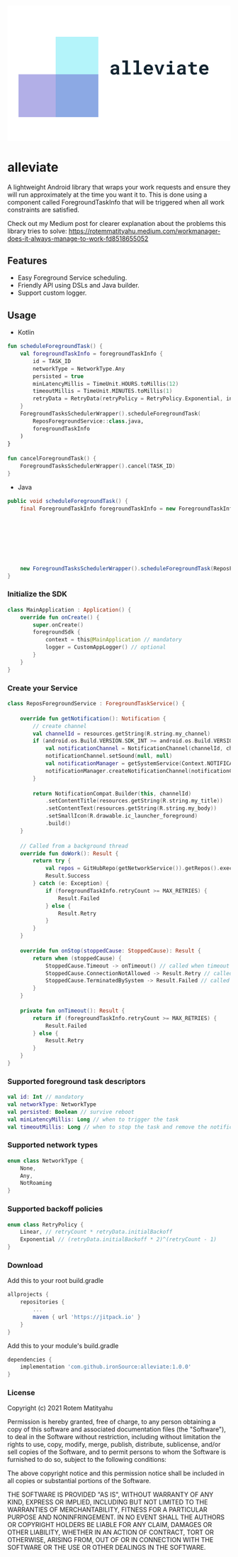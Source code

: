 ![Logo](assets/logo.png)

# alleviate

A lightweight Android library that wraps your work requests and ensure they will run approximately at the time you want it to.
This is done using a component called ForegroundTaskInfo that will be triggered when all work constraints are satisfied.

Check out my Medium post for clearer explanation about the problems this library tries to solve:
https://rotemmatityahu.medium.com/workmanager-does-it-always-manage-to-work-fd8518655052

## Features
- Easy Foreground Service scheduling.
- Friendly API using DSLs and Java builder.
- Support custom logger.

## Usage
- Kotlin
```kotlin
fun scheduleForegroundTask() {
    val foregroundTaskInfo = foregroundTaskInfo {
        id = TASK_ID
        networkType = NetworkType.Any
        persisted = true 
        minLatencyMillis = TimeUnit.HOURS.toMillis(12) 
        timeoutMillis = TimeUnit.MINUTES.toMillis(1) 
        retryData = RetryData(retryPolicy = RetryPolicy.Exponential, initialBackoff = 4000) 
    }
    ForegroundTasksSchedulerWrapper().scheduleForegroundTask(
        ReposForegroundService::class.java,
        foregroundTaskInfo
    )
}

fun cancelForegroundTask() {
    ForegroundTasksSchedulerWrapper().cancel(TASK_ID)
}
```

- Java
```java
public void scheduleForegroundTask() {
    final ForegroundTaskInfo foregroundTaskInfo = new ForegroundTaskInfo.Builder().id(TASK_ID)
                                                                              .networkType(NetworkType.NotRoaming)
                                                                              .persisted(true)
                                                                              .minLatencyMillis(TimeUnit.HOURS.toMillis(12))
                                                                              .timeoutMillis(TimeUnit.MINUTES.toMillis(1))
                                                                              .retryData(new RetryData(RetryPolicy.Linear, 3000))
                                                                              .build();

    new ForegroundTasksSchedulerWrapper().scheduleForegroundTask(ReposForegroundService.class, foregroundTaskInfo);
}
```

### Initialize the SDK
```kotlin
class MainApplication : Application() {
    override fun onCreate() {
        super.onCreate()
        foregroundSdk {
            context = this@MainApplication // mandatory
            logger = CustomAppLogger() // optional 
        } 
    }
}
```

### Create your Service
```kotlin
class ReposForegroundService : ForegroundTaskService() {

    override fun getNotification(): Notification {
        // create channel
        val channelId = resources.getString(R.string.my_channel)
        if (android.os.Build.VERSION.SDK_INT >= android.os.Build.VERSION_CODES.O) {
            val notificationChannel = NotificationChannel(channelId, channelId, NotificationManager.IMPORTANCE_DEFAULT)
            notificationChannel.setSound(null, null)
            val notificationManager = getSystemService(Context.NOTIFICATION_SERVICE) as NotificationManager
            notificationManager.createNotificationChannel(notificationChannel)
        }

        return NotificationCompat.Builder(this, channelId)
            .setContentTitle(resources.getString(R.string.my_title))
            .setContentText(resources.getString(R.string.my_body))
            .setSmallIcon(R.drawable.ic_launcher_foreground)
            .build() 
    }

    // Called from a background thread
    override fun doWork(): Result {
        return try { 
            val repos = GitHubRepo(getNetworkService()).getRepos().execute()
            Result.Success 
        } catch (e: Exception) { 
            if (foregroundTaskInfo.retryCount >= MAX_RETRIES) { 
                Result.Failed 
            } else { 
                Result.Retry 
            } 
        } 
    }

    override fun onStop(stoppedCause: StoppedCause): Result {
        return when (stoppedCause) {
            StoppedCause.Timeout -> onTimeout() // called when timeout was reached according to ForegroundTaskInfo.timeoutMillis
            StoppedCause.ConnectionNotAllowed -> Result.Retry // called when connection type was changed while work is being executed
            StoppedCause.TerminatedBySystem -> Result.Failed // called when the system decided to stop the task while work is being executed 
        } 
    }

    private fun onTimeout(): Result {
        return if (foregroundTaskInfo.retryCount >= MAX_RETRIES) { 
            Result.Failed 
        } else { 
            Result.Retry 
        } 
    }
}
```

### Supported foreground task descriptors
```kotlin
val id: Int // mandatory
val networkType: NetworkType
val persisted: Boolean // survive reboot
val minLatencyMillis: Long // when to trigger the task
val timeoutMillis: Long // when to stop the task and remove the notification
```

### Supported network types
```kotlin
enum class NetworkType {
    None,
    Any,
    NotRoaming
}
```

### Supported backoff policies
```kotlin
enum class RetryPolicy {
    Linear, // retryCount * retryData.initialBackoff
    Exponential // (retryData.initialBackoff * 2)^(retryCount - 1)
}
```

### Download
Add this to your root build.gradle
```groovy
allprojects {
    repositories {
        ...
        maven { url 'https://jitpack.io' }
    }
}
```

Add this to your module's build.gradle
```groovy
dependencies {
    implementation 'com.github.ironSource:alleviate:1.0.0'
}
```
### License
Copyright (c) 2021 Rotem Matityahu

Permission is hereby granted, free of charge, to any person obtaining a copy
of this software and associated documentation files (the "Software"), to deal
in the Software without restriction, including without limitation the rights
to use, copy, modify, merge, publish, distribute, sublicense, and/or sell
copies of the Software, and to permit persons to whom the Software is
furnished to do so, subject to the following conditions:

The above copyright notice and this permission notice shall be included in all
copies or substantial portions of the Software.

THE SOFTWARE IS PROVIDED "AS IS", WITHOUT WARRANTY OF ANY KIND, EXPRESS OR
IMPLIED, INCLUDING BUT NOT LIMITED TO THE WARRANTIES OF MERCHANTABILITY,
FITNESS FOR A PARTICULAR PURPOSE AND NONINFRINGEMENT. IN NO EVENT SHALL THE
AUTHORS OR COPYRIGHT HOLDERS BE LIABLE FOR ANY CLAIM, DAMAGES OR OTHER
LIABILITY, WHETHER IN AN ACTION OF CONTRACT, TORT OR OTHERWISE, ARISING FROM,
OUT OF OR IN CONNECTION WITH THE SOFTWARE OR THE USE OR OTHER DEALINGS IN THE
SOFTWARE.
